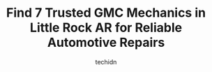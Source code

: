 ---
layout: ampstory
image: https://images.unsplash.com/photo-1586158775613-8c3ee053acbe?ixlib=rb-4.0.3&ixid=MnwxMjA3fDB8MHxwaG90by1wYWdlfHx8fGVufDB8fHx8&auto=format&fit=crop&w=640&h=853&q=80
author: techidn
featured: false
description: Looking for reliable and skilled GMC Mechanic in Little Rock AR, USA? Your search ends here with the 7 best GMC Mechanic in town. With their expertise and commitment to delivering exceptiona
title: Find 7 Trusted GMC Mechanics in Little Rock AR for Reliable Automotive Repairs
cover:
   title: Find 7 Trusted GMC Mechanics in Little Rock AR for Reliable Automotive Repairs
   subtitle: Rickpate
   background: https://images.unsplash.com/photo-1586158775613-8c3ee053acbe?ixlib=rb-4.0.3&ixid=MnwxMjA3fDB8MHxwaG90by1wYWdlfHx8fGVufDB8fHx8&auto=format&fit=crop&w=640&h=853&q=80

pages: 
 - layout: thirds
   top: <h1>#1 Parkway Automotive</h1>
   bottom: "<p>If I wouldve known what amazing customer service focused driven shop this was I wouldve come years ago!Since I work from home they picked up my car and once it was </p>"
   background: https://www.knot35.com/toplist/wp-content/uploads/2023/06/best-gmc-mechanic-1-in-little-rock-ar-1685836470.jpeg
   backgroundblur: true
 - layout: thirds
   top: <h1>#2 The Muffler Shop</h1>
   bottom: "<p>5923 S University Ave, Little Rock, AR 72209, United States</p>"
   background: https://www.knot35.com/toplist/wp-content/uploads/2023/06/best-gmc-mechanic-2-in-little-rock-ar-1685836470.jpeg
   cta:
      link: https://www.knot35.com/toplist/find-7-trusted-gmc-mechanics-in-little-rock-ar-for-reliable-automotive-repairs/
      text: Find 7 Trusted GMC Mechanics in Little Rock AR for Reliable Automotive Repairs
 - layout: thirds
   top: <h1>#3 Austin Brothers Tire Service</h1>
   bottom: "<p>2801 Cantrell Rd, Little Rock, AR 72202, United States</p>"
   background: https://www.knot35.com/toplist/wp-content/uploads/2023/06/best-gmc-mechanic-3-in-little-rock-ar-1685836470.png
   cta:
      link: https://www.knot35.com/toplist/find-7-trusted-gmc-mechanics-in-little-rock-ar-for-reliable-automotive-repairs/
      text: Find 7 Trusted GMC Mechanics in Little Rock AR for Reliable Automotive Repairs
 - layout: thirds
   top: <h1>#4 Christian Brothers Automotive West Little Rock</h1>
   bottom: "<p>15516 Chenal Pkwy, Little Rock, AR 72211, United States</p>"
   background: https://images.unsplash.com/photo-1620421680010-0766ff230392?ixlib=rb-4.0.3&ixid=MnwxMjA3fDB8MHxwaG90by1wYWdlfHx8fGVufDB8fHx8&auto=format&fit=crop&w=640&h=853&q=80
   cta:
      link: https://www.knot35.com/toplist/find-7-trusted-gmc-mechanics-in-little-rock-ar-for-reliable-automotive-repairs/
      text: Find 7 Trusted GMC Mechanics in Little Rock AR for Reliable Automotive Repairs
 - layout: thirds
   top: <h1>#5 Jetts Gas & Service</h1>
   bottom: "<p>3101 W Markham St, Little Rock, AR 72205, United States</p>"
   background: https://images.unsplash.com/photo-1489694553447-4c9339da310d?ixlib=rb-4.0.3&ixid=MnwxMjA3fDB8MHxwaG90by1wYWdlfHx8fGVufDB8fHx8&auto=format&fit=crop&w=640&h=853&q=80
   cta:
      link: https://www.knot35.com/toplist/find-7-trusted-gmc-mechanics-in-little-rock-ar-for-reliable-automotive-repairs/
      text: Find 7 Trusted GMC Mechanics in Little Rock AR for Reliable Automotive Repairs
 - layout: thirds
   top: <h1>#6 Glen Daniels Transmission Inc</h1>
   bottom: "<p>3611 Mabelvale Pike, Little Rock, AR 72204, United States</p>"
   background: https://images.unsplash.com/photo-1613843873231-1447db182f97?ixlib=rb-4.0.3&ixid=MnwxMjA3fDB8MHxwaG90by1wYWdlfHx8fGVufDB8fHx8&auto=format&fit=crop&w=640&h=853&q=80
   cta:
      link: https://www.knot35.com/toplist/find-7-trusted-gmc-mechanics-in-little-rock-ar-for-reliable-automotive-repairs/
      text: Find 7 Trusted GMC Mechanics in Little Rock AR for Reliable Automotive Repairs
 - layout: thirds
   top: <h1>#7 Landers Toyota Service Department</h1>
   bottom: "<p>10825 Colonel Glenn Rd, Little Rock, AR 72204, United States</p>"
   background: https://images.unsplash.com/photo-1599422314077-f4dfdaa4cd09?ixlib=rb-4.0.3&ixid=MnwxMjA3fDB8MHxwaG90by1wYWdlfHx8fGVufDB8fHx8&auto=format&fit=crop&w=640&h=853&q=80
   cta:
      link: https://www.knot35.com/toplist/find-7-trusted-gmc-mechanics-in-little-rock-ar-for-reliable-automotive-repairs/
      text: Find 7 Trusted GMC Mechanics in Little Rock AR for Reliable Automotive Repairs
 - layout: thirds
   middle: Continue reading...
   background: https://images.unsplash.com/photo-1615749413727-825b59a857b5?ixlib=rb-4.0.3&ixid=MnwxMjA3fDB8MHxwaG90by1wYWdlfHx8fGVufDB8fHx8&auto=format&fit=crop&w=640&h=853&q=80
   cta:
      link: https://www.knot35.com/toplist/find-7-trusted-gmc-mechanics-in-little-rock-ar-for-reliable-automotive-repairs/
      text: Find 7 Trusted GMC Mechanics in Little Rock AR for Reliable Automotive Repairs
      
---